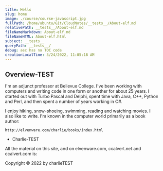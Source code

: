 ```yaml
---
title: Hello
slug: home
image: ./course/course-javascript.jpg
fullPath: /home/ubuntu/Git/CloudNotes/__tests__/About-elf.md
relativePath: __tests__/About-elf.md
fileNameMarkdown: About-elf.md
fileNameHTML: About-elf.html
subject: __tests__
queryPath: __tests__/
debug: aec has no TOC code
creationLocalTime: 3/24/2022, 11:05:18 AM
---
```


## Overview-TEST

I'm an adjunct professor at Bellevue College. I've been working with computers and writing code in one form or another for about 25 years. I started out with Turbo Pascal and Delphi, spent time with Java, C++, Python and Perl, and then spent a number of years working in C#.

I enjoy hiking, snow-shoeing, swimming, reading and watching movies. I also like to write. I'm known in the computer world primarily as a book author:

    http://elvenware.com/charlie/books/index.html

- Charlie-TEST

All the material on this site, and on elvenware.com, ccalvert.net and ccalvert.com is:

Copyright &copy; 2022 by charlieTEST